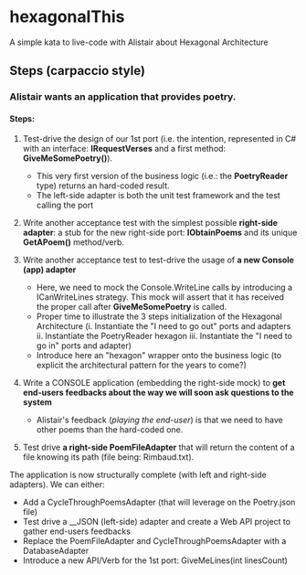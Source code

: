 # hexagonalThis
A simple kata to live-code with Alistair about Hexagonal Architecture

## Steps (carpaccio style)

### Alistair wants an application that provides poetry.

#### Steps:
1. Test-drive the design of our 1st port (i.e. the intention, represented in C# with an interface: __IRequestVerses__ and a first method: __GiveMeSomePoetry()__). 
    - This very first version of the business logic (i.e.: the __PoetryReader__ type) returns an hard-coded result.
    - The left-side adapter is both the unit test framework and the test calling the port

2. Write another acceptance test with the simplest possible __right-side adapter__: a stub for the new right-side port: __IObtainPoems__ and its unique __GetAPoem()__ method/verb.

3. Write another acceptance test to test-drive the usage of __a new Console (app) adapter__
    - Here, we need to mock the Console.WriteLine calls by introducing a ICanWriteLines strategy. This mock will assert that it has received the proper call after __GiveMeSomePoetry__ is called.
    - Proper time to illustrate the 3 steps initialization of the Hexagonal Architecture (i. Instantiate the "I need to go out" ports and adapters     ii. Instantiate the PoetryReader hexagon     iii. Instantiate the "I need to go in" ports and adapter)
    - Introduce here an "hexagon" wrapper onto the business logic (to explicit the architectural pattern for the years to come?)


4. Write a CONSOLE application (embedding the right-side mock) to __get end-users feedbacks about the way we will soon ask questions to the system__
    - Alistair's feedback (*playing the end-user*) is that we need to have other poems than the hard-coded one.

5. Test drive __a right-side PoemFileAdapter__ that will return the content of a file knowing its path (file being: Rimbaud.txt).


The application is now structurally complete (with left and right-side adapters). We can either:
 - Add a CycleThroughPoemsAdapter (that will leverage on the Poetry.json file)
 - Test drive a __JSON (left-side) adapter and create a Web API project to gather end-users feedbacks
 - Replace the PoemFileAdapter and CycleThroughPoemsAdapter with a DatabaseAdapter
 - Introduce a new API/Verb for the 1st port: GiveMeLines(int linesCount)

